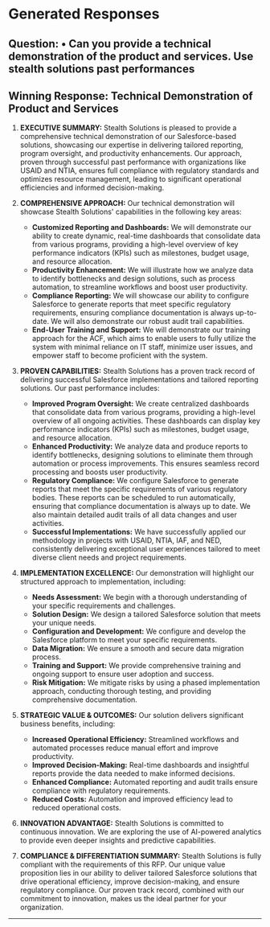 # Generated Responses

## Question: •	Can you provide a technical demonstration of the product and services. Use stealth solutions past performances

## Winning Response: Technical Demonstration of Product and Services

1.  **EXECUTIVE SUMMARY:** Stealth Solutions is pleased to provide a comprehensive technical demonstration of our Salesforce-based solutions, showcasing our expertise in delivering tailored reporting, program oversight, and productivity enhancements. Our approach, proven through successful past performance with organizations like USAID and NTIA, ensures full compliance with regulatory standards and optimizes resource management, leading to significant operational efficiencies and informed decision-making.

2.  **COMPREHENSIVE APPROACH:** Our technical demonstration will showcase Stealth Solutions' capabilities in the following key areas:

    *   **Customized Reporting and Dashboards:** We will demonstrate our ability to create dynamic, real-time dashboards that consolidate data from various programs, providing a high-level overview of key performance indicators (KPIs) such as milestones, budget usage, and resource allocation.
    *   **Productivity Enhancement:** We will illustrate how we analyze data to identify bottlenecks and design solutions, such as process automation, to streamline workflows and boost user productivity.
    *   **Compliance Reporting:** We will showcase our ability to configure Salesforce to generate reports that meet specific regulatory requirements, ensuring compliance documentation is always up-to-date. We will also demonstrate our robust audit trail capabilities.
    *   **End-User Training and Support:** We will demonstrate our training approach for the ACF, which aims to enable users to fully utilize the system with minimal reliance on IT staff, minimize user issues, and empower staff to become proficient with the system.

3.  **PROVEN CAPABILITIES:** Stealth Solutions has a proven track record of delivering successful Salesforce implementations and tailored reporting solutions. Our past performance includes:

    *   **Improved Program Oversight:** We create centralized dashboards that consolidate data from various programs, providing a high-level overview of all ongoing activities. These dashboards can display key performance indicators (KPIs) such as milestones, budget usage, and resource allocation.
    *   **Enhanced Productivity:** We analyze data and produce reports to identify bottlenecks, designing solutions to eliminate them through automation or process improvements. This ensures seamless record processing and boosts user productivity.
    *   **Regulatory Compliance:** We configure Salesforce to generate reports that meet the specific requirements of various regulatory bodies. These reports can be scheduled to run automatically, ensuring that compliance documentation is always up to date. We also maintain detailed audit trails of all data changes and user activities.
    *   **Successful Implementations:** We have successfully applied our methodology in projects with USAID, NTIA, IAF, and NED, consistently delivering exceptional user experiences tailored to meet diverse client needs and project requirements.

4.  **IMPLEMENTATION EXCELLENCE:** Our demonstration will highlight our structured approach to implementation, including:

    *   **Needs Assessment:** We begin with a thorough understanding of your specific requirements and challenges.
    *   **Solution Design:** We design a tailored Salesforce solution that meets your unique needs.
    *   **Configuration and Development:** We configure and develop the Salesforce platform to meet your specific requirements.
    *   **Data Migration:** We ensure a smooth and secure data migration process.
    *   **Training and Support:** We provide comprehensive training and ongoing support to ensure user adoption and success.
    *   **Risk Mitigation:** We mitigate risks by using a phased implementation approach, conducting thorough testing, and providing comprehensive documentation.

5.  **STRATEGIC VALUE & OUTCOMES:** Our solution delivers significant business benefits, including:

    *   **Increased Operational Efficiency:** Streamlined workflows and automated processes reduce manual effort and improve productivity.
    *   **Improved Decision-Making:** Real-time dashboards and insightful reports provide the data needed to make informed decisions.
    *   **Enhanced Compliance:** Automated reporting and audit trails ensure compliance with regulatory requirements.
    *   **Reduced Costs:** Automation and improved efficiency lead to reduced operational costs.

6.  **INNOVATION ADVANTAGE:** Stealth Solutions is committed to continuous innovation. We are exploring the use of AI-powered analytics to provide even deeper insights and predictive capabilities.

7.  **COMPLIANCE & DIFFERENTIATION SUMMARY:** Stealth Solutions is fully compliant with the requirements of this RFP. Our unique value proposition lies in our ability to deliver tailored Salesforce solutions that drive operational efficiency, improve decision-making, and ensure regulatory compliance. Our proven track record, combined with our commitment to innovation, makes us the ideal partner for your organization.


---

